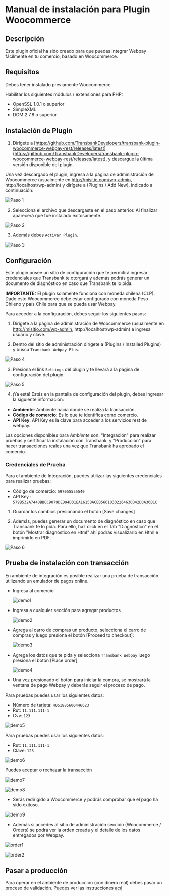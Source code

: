# Manual de instalación para Plugin Woocommerce

## Descripción

Este plugin oficial ha sido creado para que puedas integrar Webpay fácilmente en tu comercio, basado en Woocommerce.

## Requisitos

Debes tener instalado previamente Woocommerce.

Habilitar los siguientes módulos / extensiones para PHP:
- OpenSSL 1.0.1 o superior
- SimpleXML
- DOM 2.7.8 o superior

## Instalación de Plugin

1. Dirígete a [https://github.com/TransbankDevelopers/transbank-plugin-woocommerce-webpay-rest/releases/latest](https://github.com/TransbankDevelopers/transbank-plugin-woocommerce-webpay-rest/releases/latest), y descargue la última versión disponible del plugin.

  Una vez descargado el plugin, ingresa a la página de administración de Woocommerce (usualmente en http://misitio.com/wp-admin, http://localhost/wp-admin) y dirígete a (Plugins / Add New), indicado a continuación:

  ![Paso 1](img/paso1.png)
  
2. Selecciona el archivo que descargaste en el paso anterior. Al finalizar aparecerá que fue instalado exitosamente.

  ![Paso 2](img/paso2.png)

3. Además debes `Activar Plugin`.

  ![Paso 3](img/paso3.png)

## Configuración

Este plugin posee un sitio de configuración que te permitirá ingresar credenciales que Transbank te otorgará y además podrás generar un documento de diagnóstico en caso que Transbank te lo pida.

**IMPORTANTE:** El plugin solamente funciona con moneda chilena (CLP). Dado esto Woocommerce debe estar configurado con moneda Peso Chileno y país Chile para que se pueda usar Webpay.

Para acceder a la configuración, debes seguir los siguientes pasos:

1. Dirígete a la página de administración de Woocommerce (usualmente en http://misitio.com/wp-admin, http://localhost/wp-admin) e ingresa usuario y clave.

2. Dentro del sitio de administración dirígete a (Plugins / Installed Plugins) y busca `Transbank Webpay Plus`.

  ![Paso 4](img/paso4.png)

3. Presiona el link `Settings` del plugin y te llevará a la pagina de configuración del plugin.

  ![Paso 5](img/paso5.png)

4. ¡Ya está! Estás en la pantalla de configuración del plugin, debes ingresar la siguiente información:

  * **Ambiente**: Ambiente hacia donde se realiza la transacción. 
  * **Código de comercio**: Es lo que te identifica como comercio.
  * **API Key**: API Key es la clave para acceder a los servicios rest de webpay.
  

  Las opciones disponibles para _Ambiente_ son: "Integración" para realizar pruebas y certificar la instalación con Transbank, y "Producción" para hacer transacciones reales una vez que Transbank ha aprobado el comercio.
  
### Credenciales de Prueba

Para el ambiente de Integración, puedes utilizar las siguientes credenciales para realizar pruebas:

* Código de comercio: `597055555540`
* API Key : `579B532A7440BB0C9079DED94D31EA1615BACEB56610332264630D42D0A36B1C`


1. Guardar los cambios presionando el botón [Save changes]

2. Además, puedes generar un documento de diagnóstico en caso que Transbank te lo pida. Para ello, haz click en el Tab "Diagnóstico" en el botón "Mostrar diagnóstico en Html" ahí podrás visualizarlo en Html e imprimirlo en PDF.

  ![Paso 6](img/paso6.png)

## Prueba de instalación con transacción

En ambiente de integración es posible realizar una prueba de transacción utilizando un emulador de pagos online.

* Ingresa al comercio

  ![demo1](img/demo1.png)

* Ingresa a cualquier sección para agregar productos

  ![demo2](img/demo2.png)

* Agrega al carro de compras un producto, selecciona el carro de compras y luego presiona el botón [Proceed to checkout]:

  ![demo3](img/demo3.png)

* Agrega los datos que te pida y selecciona `Transbank Webpay` luego presiona el botón [Place order]

  ![demo4](img/demo4.png)

* Una vez presionado el botón para iniciar la compra, se mostrará la ventana de pago Webpay y deberás seguir el proceso de pago.

Para pruebas puedes usar los siguientes datos:  

* Número de tarjeta: `4051885600446623`
* Rut: `11.111.111-1`
* Cvv: `123`

![demo5](img/demo5.png)

Para pruebas puedes usar los siguientes datos:  

* Rut: `11.111.111-1`
* Clave: `123`

![demo6](img/demo6.png)

Puedes aceptar o rechazar la transacción

![demo7](img/demo7.png)

![demo8](img/demo8.png)

* Serás redirigido a Woocommerce y podrás comprobar que el pago ha sido exitoso.

![demo9](img/demo9.png)

* Además si accedes al sitio de administración sección (Woocommerce / Orders) se podrá ver la orden creada y el detalle de los datos entregados por Webpay.

 ![order1](img/order1.png)

 ![order2](img/order2.png)

## Pasar a producción
Para operar en el ambiente de producción (con dinero real) debes pasar un proceso de validación. Puedes ver las instrucciones [acá](https://transbankdevelopers.cl/plugin/woocommerce/#puesta-en-produccion) 
